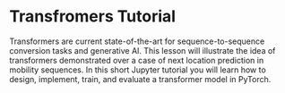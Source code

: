 # Transfromers Tutorial
Transformers are current state-of-the-art for sequence-to-sequence conversion tasks and generative AI. This lesson will illustrate the idea of transformers demonstrated over a case of next location prediction in mobility sequences. In this short Jupyter tutorial you will learn how to design, implement, train, and evaluate a transformer model in PyTorch.

